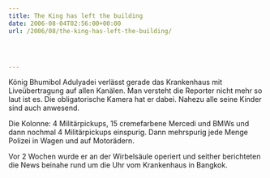 ```yaml
---
title: The King has left the building
date: 2006-08-04T02:56:00+00:00
url: /2006/08/the-king-has-left-the-building/




---
```

König Bhumibol Adulyadei verlässt gerade das Krankenhaus mit Liveübertragung auf allen Kanälen. Man versteht die Reporter nicht mehr so laut ist es. Die obligatorische Kamera hat er dabei. Nahezu alle seine Kinder sind auch anwesend.

Die Kolonne: 4 Militärpickups, 15 cremefarbene Mercedi und BMWs und dann nochmal 4 Militärpickups einspurig. Dann mehrspurig jede Menge Polizei in Wagen und auf Motorädern.

Vor 2 Wochen wurde er an der Wirbelsäule operiert und seither berichteten die News beinahe rund um die Uhr vom Krankenhaus in Bangkok.
